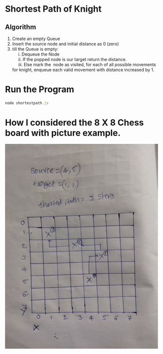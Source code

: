 # Shortest Path of Knight
## Algorithm
1. Create an empty Queue
2. Insert the source node and initial distance as 0 (zero)
3. till the Queue is empty: <br/>
    &nbsp;&nbsp;&nbsp;&nbsp; i. Dequeue the Node <br/>
    &nbsp;&nbsp;&nbsp;&nbsp; ii. If the popped node is our target return the distance. <br/>
    &nbsp;&nbsp;&nbsp;&nbsp; iii. Else mark the  &nbsp;node as visited, for each of all possible movements for knight, enqueue each valid movement with distance increased by 1.


# Run the Program
```Javascript
node shortestpath.js
```

# How I considered the 8 X 8 Chess board with picture example.

<img src="knight.jpg" alt="Chess board "/>
